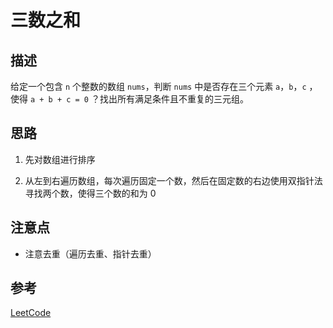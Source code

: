 # 三数之和

## 描述

给定一个包含 `n` 个整数的数组 `nums`，判断 `nums` 中是否存在三个元素 `a`，`b`，`c` ，使得 `a + b + c = 0` ？找出所有满足条件且不重复的三元组。

## 思路

1. 先对数组进行排序

2. 从左到右遍历数组，每次遍历固定一个数，然后在固定数的右边使用双指针法寻找两个数，使得三个数的和为 0


## 注意点

- 注意去重（遍历去重、指针去重）


## 参考

[LeetCode](https://leetcode-cn.com/problems/3sum)

